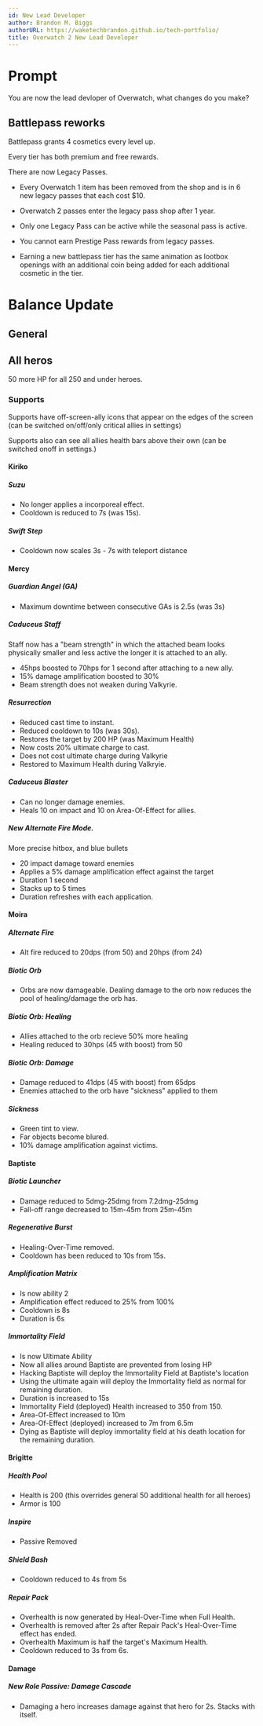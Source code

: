 ```yaml
---
id: New Lead Developer
author: Brandon M. Biggs
authorURL: https://waketechbrandon.github.io/tech-portfolio/
title: Overwatch 2 New Lead Developer
---
```


# Prompt

You are now the lead devloper of Overwatch, what changes do you make?

<!--truncate-->

## Battlepass reworks

Battlepass grants 4 cosmetics every level up.

Every tier has both premium and free rewards.

There are now Legacy Passes. 
- Every Overwatch 1 item has been removed from the shop and is in 6 new legacy passes that each cost $10.
- Overwatch 2 passes enter the legacy pass shop after 1 year.
- Only one Legacy Pass can be active while the seasonal pass is active.
- You cannot earn Prestige Pass rewards from legacy passes.

- Earning a new battlepass tier has the same animation as lootbox openings with an additional coin being added for each additional cosmetic in the tier.

# Balance Update

## General

## All heros

50 more HP for all 250 and under heroes.

### Supports

Supports have off-screen-ally icons that appear on the edges of the screen (can be switched on/off/only critical allies in settings)

Supports also can see all allies health bars above their own (can be switched onoff in settings.)

#### Kiriko

##### Suzu
- No longer applies a incorporeal effect.
- Cooldown is reduced to 7s (was 15s).

##### Swift Step
- Cooldown now scales 3s - 7s with teleport distance

#### Mercy

##### Guardian Angel (GA)
- Maximum downtime between consecutive GAs is 2.5s (was 3s)

##### Caduceus Staff
Staff now has a "beam strength" in which the attached beam looks physically smaller and less active the longer it is attached to an ally.
- 45hps boosted to 70hps for 1 second after attaching to a new ally.
- 15% damage amplification boosted to 30%
- Beam strength does not weaken during Valkyrie.

##### Resurrection
- Reduced cast time to instant.
- Reduced cooldown to 10s (was 30s).
- Restores the target by 200 HP (was Maximum Health)
- Now costs 20% ultimate charge to cast.
- Does not cost ultimate charge during Valkyrie
- Restored to Maximum Health during Valkryie.

##### Caduceus Blaster
- Can no longer damage enemies.
- Heals 10 on impact and 10 on Area-Of-Effect for allies.

##### New Alternate Fire Mode.
More precise hitbox, and blue bullets
- 20 impact damage toward enemies 
- Applies a 5% damage amplification effect against the target
- Duration 1 second
- Stacks up to 5 times
- Duration refreshes with each application.

#### Moira

##### Alternate Fire
- Alt fire reduced to 20dps (from 50) and 20hps (from 24)

##### Biotic Orb
- Orbs are now damageable. Dealing damage to the orb now reduces the pool of healing/damage the orb has.

##### Biotic Orb: Healing
- Allies attached to the orb recieve 50% more healing
- Healing reduced to 30hps (45 with boost) from 50

##### Biotic Orb: Damage
- Damage reduced to 41dps (45 with boost) from 65dps
- Enemies attached to the orb have "sickness" applied to them

##### Sickness
- Green tint to view.
- Far objects become blured.
- 10% damage amplification against victims.

#### Baptiste

##### Biotic Launcher
- Damage reduced to 5dmg-25dmg from 7.2dmg-25dmg
- Fall-off range decreased to 15m-45m from 25m-45m

##### Regenerative Burst
- Healing-Over-Time removed.
- Cooldown has been reduced to 10s from 15s.

##### Amplification Matrix
- Is now ability 2
- Amplification effect reduced to 25% from 100%
- Cooldown is 8s
- Duration is 6s

##### Immortality Field
- Is now Ultimate Ability
- Now all allies around Baptiste are prevented from losing HP
- Hacking Baptiste will deploy the Immortality Field at Baptiste's location
- Using the ultimate again will deploy the Immortality field  as normal for remaining duration.
- Duration is increased to 15s
- Immortality Field (deployed) Health increased to 350 from 150.
- Area-Of-Effect increased to 10m
- Area-Of-Effect (deployed) increased to 7m from 6.5m
- Dying as Baptiste will deploy immortality field at his death location for the remaining duration.

#### Brigitte

##### Health Pool
- Health is 200 (this overrides general 50 additional health for all heroes)
- Armor is 100 

##### Inspire
- Passive Removed

##### Shield Bash
- Cooldown reduced to 4s from 5s

##### Repair Pack
- Overhealth is now generated by Heal-Over-Time when Full Health.
- Overhealth is removed after 2s after Repair Pack's Heal-Over-Time effect has ended.
- Overhealth Maximum is half the target's Maximum Health.
- Cooldown reduced to 3s from 6s.

#### Damage 

##### New Role Passive: Damage Cascade
- Damaging a hero increases damage against that hero for 2s. Stacks with itself.





